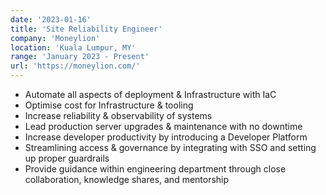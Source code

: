 ```yaml
---
date: '2023-01-16'
title: 'Site Reliability Engineer'
company: 'Moneylion'
location: 'Kuala Lumpur, MY'
range: 'January 2023 - Present'
url: 'https://moneylion.com/'
---
```


- Automate all aspects of deployment & Infrastructure with IaC
- Optimise cost for Infrastructure & tooling
- Increase reliability & observability of systems
- Lead production server upgrades & maintenance with no downtime
- Increase developer productivity by introducing a Developer Platform
- Streamlining access & governance by integrating with SSO and setting up proper guardrails
- Provide guidance within engineering department through close collaboration, knowledge shares, and mentorship
